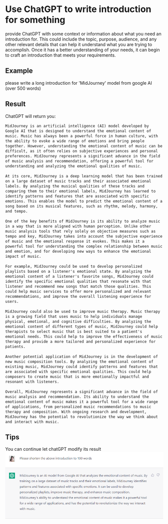 # Use ChatGPT to write introduction for something
provide ChatGPT with some context or information about what you need an introduction for. 
This could include the topic, purpose, audience, and any other relevant details that can help it understand what you are trying to accomplish. Once it has a better understanding of your needs, it can begin to craft an introduction that meets your requirements.

## Example
please write a long introduction for 'MidJourney' model from google AI (over 500 words)


## Result
ChatGPT will return you:
```
MidJourney is an artificial intelligence (AI) model developed by Google AI that is designed to understand the emotional content of music. Music has always been a powerful force in human culture, with the ability to evoke a wide range of emotions and bring people together. However, understanding the emotional content of music can be difficult, as it often relies on subjective experiences and personal preferences. MidJourney represents a significant advance in the field of music analysis and recommendation, offering a powerful tool for understanding and analyzing the emotional qualities of music.

At its core, MidJourney is a deep learning model that has been trained on a large dataset of music tracks and their associated emotional labels. By analyzing the musical qualities of these tracks and comparing them to their emotional labels, MidJourney has learned to identify patterns and features that are associated with specific emotions. This enables the model to predict the emotional content of a song based on its musical features, such as rhythm, melody, harmony, and tempo.

One of the key benefits of MidJourney is its ability to analyze music in a way that is more aligned with human perception. Unlike other music analysis tools that rely solely on objective measures such as tempo and key, MidJourney takes into account the subjective experience of music and the emotional response it evokes. This makes it a powerful tool for understanding the complex relationship between music and emotion, and for developing new ways to enhance the emotional impact of music.

For example, MidJourney could be used to develop personalized playlists based on a listener's emotional state. By analyzing the emotional content of a listener's favorite songs, MidJourney could identify the specific emotional qualities that resonate with that listener and recommend new songs that match those qualities. This could help music services to offer more personalized and relevant recommendations, and improve the overall listening experience for users.

MidJourney could also be used to improve music therapy. Music therapy is a growing field that uses music to help individuals manage physical, emotional, and cognitive difficulties. By analyzing the emotional content of different types of music, MidJourney could help therapists to select music that is best suited to a patient's emotional needs. This could help to improve the effectiveness of music therapy and provide a more tailored and personalized experience for patients.

Another potential application of MidJourney is in the development of new music composition tools. By analyzing the emotional content of existing music, MidJourney could identify patterns and features that are associated with specific emotional qualities. This could help composers to create music that is more emotionally impactful and resonant with listeners.

Overall, MidJourney represents a significant advance in the field of music analysis and recommendation. Its ability to understand the emotional content of music makes it a powerful tool for a wide range of applications, from personalized music recommendations to music therapy and composition. With ongoing research and development, MidJourney has the potential to revolutionize the way we think about and interact with music.
```

## Tips
You can continue let chatGPT modify its result
![shortIntruduction](./intruduction.jpg)